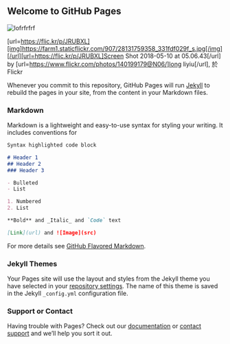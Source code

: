 ## Welcome to GitHub Pages

![lofrfrfrf](https://flic.kr/p/JRUBXL)


[url=https://flic.kr/p/JRUBXL][img]https://farm1.staticflickr.com/907/28131759358_331fdf029f_s.jpg[/img][/url][url=https://flic.kr/p/JRUBXL]Screen Shot 2018-05-10 at 05.06.43[/url] by [url=https://www.flickr.com/photos/140199179@N06/]long liyiu[/url], 於 Flickr

Whenever you commit to this repository, GitHub Pages will run [Jekyll](https://jekyllrb.com/) to rebuild the pages in your site, from the content in your Markdown files.

### Markdown

Markdown is a lightweight and easy-to-use syntax for styling your writing. It includes conventions for

```markdown
Syntax highlighted code block

# Header 1
## Header 2
### Header 3

- Bulleted
- List

1. Numbered
2. List

**Bold** and _Italic_ and `Code` text

[Link](url) and ![Image](src)
```

For more details see [GitHub Flavored Markdown](https://guides.github.com/features/mastering-markdown/).

### Jekyll Themes

Your Pages site will use the layout and styles from the Jekyll theme you have selected in your [repository settings](https://github.com/longliqiyi/lonhaoojojijo/settings). The name of this theme is saved in the Jekyll `_config.yml` configuration file.

### Support or Contact

Having trouble with Pages? Check out our [documentation](https://help.github.com/categories/github-pages-basics/) or [contact support](https://github.com/contact) and we’ll help you sort it out.
